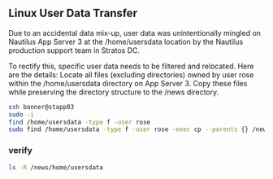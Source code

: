 ## Linux User Data Transfer

Due to an accidental data mix-up, user data was unintentionally mingled on Nautilus App Server 3 at the /home/usersdata location by the Nautilus production support team in Stratos DC.

To rectify this, specific user data needs to be filtered and relocated. Here are the details: Locate all files (excluding directories) owned by user rose within the /home/usersdata directory on App Server 3. Copy these files while preserving the directory structure to the /news directory.

```bash
ssh banner@stapp03
sudo -i
find /home/usersdata -type f -user rose
sudo find /home/usersdata -type f -user rose -exec cp --parents {} /news/ \;

```

### verify

```bash
ls -R /news/home/usersdata
```
